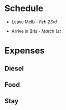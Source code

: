 # Schedule

- Leave Melb - *Feb 23rd*

- Arrive in Bris - *March 1st*

# Expenses
## Diesel

## Food

## Stay